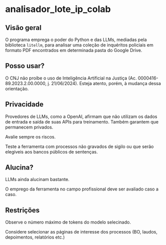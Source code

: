# analisador_lote_ip_colab
## Visão geral
O programa emprega o poder do Python e das LLMs, mediadas pela biblioteca `litellm`, para analisar uma coleção de inquéritos policiais em formato PDF encontrados em determinada pasta do Google Drive.

## Posso usar?
O CNJ não proíbe o uso de Inteligência Artificial na Justiça (Ac. 0000416-89.2023.2.00.0000, j. 21/06/2024). Esteja atento, porém, à mudança dessa orientação.

## Privacidade
Provedores de LLMs, como a OpenAI, afirmam que não utilizam os dados de entrada e saída de suas APIs para treinamento. Também garantem que permanecem privados. 

Avalie sempre os riscos. 

Teste a ferramenta com processos não gravados de sigilo ou que serão elegíveis aos bancos públicos de sentenças.

## Alucina?
LLMs ainda alucinam bastante. 

O emprego da ferramenta no campo profissional deve ser avaliado caso a caso.

## Restrições
Observe o número máximo de tokens do modelo selecinado. 

Considere selecionar as páginas de interesse dos processos (BO, laudos, depoimentos, relatórios etc.)
